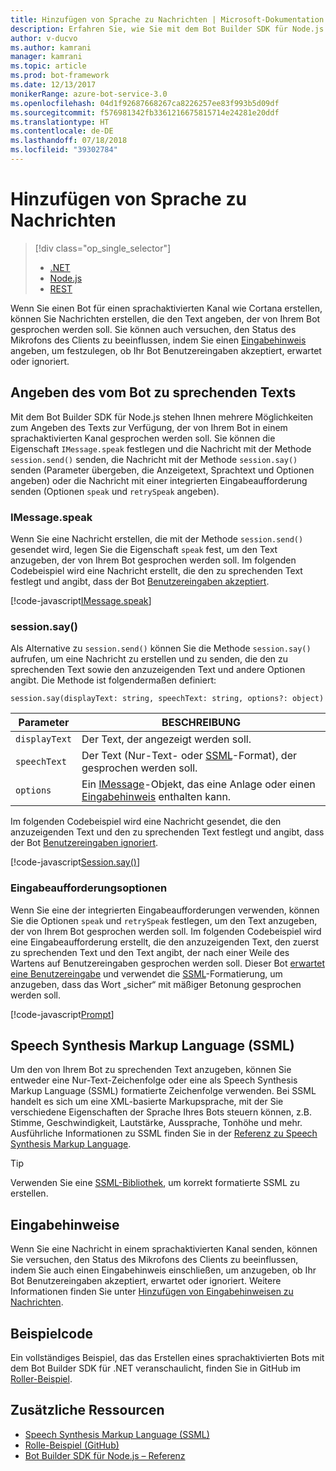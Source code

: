 ```yaml
---
title: Hinzufügen von Sprache zu Nachrichten | Microsoft-Dokumentation
description: Erfahren Sie, wie Sie mit dem Bot Builder SDK für Node.js Nachrichten Sprache hinzufügen.
author: v-ducvo
ms.author: kamrani
manager: kamrani
ms.topic: article
ms.prod: bot-framework
ms.date: 12/13/2017
monikerRange: azure-bot-service-3.0
ms.openlocfilehash: 04d1f92687668267ca8226257ee83f993b5d09df
ms.sourcegitcommit: f576981342fb3361216675815714e24281e20ddf
ms.translationtype: HT
ms.contentlocale: de-DE
ms.lasthandoff: 07/18/2018
ms.locfileid: "39302784"
---
```

# <a name="add-speech-to-messages"></a>Hinzufügen von Sprache zu Nachrichten
> [!div class="op_single_selector"]
> - [.NET](../dotnet/bot-builder-dotnet-text-to-speech.md)
> - [Node.js](../nodejs/bot-builder-nodejs-text-to-speech.md)
> - [REST](../rest-api/bot-framework-rest-connector-text-to-speech.md)

Wenn Sie einen Bot für einen sprachaktivierten Kanal wie Cortana erstellen, können Sie Nachrichten erstellen, die den Text angeben, der von Ihrem Bot gesprochen werden soll. Sie können auch versuchen, den Status des Mikrofons des Clients zu beeinflussen, indem Sie einen [Eingabehinweis](bot-builder-nodejs-send-input-hints.md) angeben, um festzulegen, ob Ihr Bot Benutzereingaben akzeptiert, erwartet oder ignoriert.

## <a name="specify-text-to-be-spoken-by-your-bot"></a>Angeben des vom Bot zu sprechenden Texts

Mit dem Bot Builder SDK für Node.js stehen Ihnen mehrere Möglichkeiten zum Angeben des Texts zur Verfügung, der von Ihrem Bot in einem sprachaktivierten Kanal gesprochen werden soll. Sie können die Eigenschaft `IMessage.speak` festlegen und die Nachricht mit der Methode `session.send()` senden, die Nachricht mit der Methode `session.say()` senden (Parameter übergeben, die Anzeigetext, Sprachtext und Optionen angeben) oder die Nachricht mit einer integrierten Eingabeaufforderung senden (Optionen `speak` und `retrySpeak` angeben).

### <a id="message-speak"></a> IMessage.speak 

Wenn Sie eine Nachricht erstellen, die mit der Methode `session.send()` gesendet wird, legen Sie die Eigenschaft `speak` fest, um den Text anzugeben, der von Ihrem Bot gesprochen werden soll. Im folgenden Codebeispiel wird eine Nachricht erstellt, die den zu sprechenden Text festlegt und angibt, dass der Bot [Benutzereingaben akzeptiert](bot-builder-nodejs-send-input-hints.md).

[!code-javascript[IMessage.speak](../includes/code/node-text-to-speech.js#IMessageSpeak)]

### <a id="session-say"></a> session.say()

Als Alternative zu `session.send()` können Sie die Methode `session.say()` aufrufen, um eine Nachricht zu erstellen und zu senden, die den zu sprechenden Text sowie den anzuzeigenden Text und andere Optionen angibt. Die Methode ist folgendermaßen definiert:

`session.say(displayText: string, speechText: string, options?: object)`

| Parameter | BESCHREIBUNG |
|----|----|
| `displayText` | Der Text, der angezeigt werden soll. |
| `speechText` | Der Text (Nur-Text- oder <a href="https://msdn.microsoft.com/en-us/library/hh378377(v=office.14).aspx" target="_blank">SSML</a>-Format), der gesprochen werden soll. |
| `options` | Ein [IMessage][IMessage]-Objekt, das eine Anlage oder einen [Eingabehinweis](bot-builder-nodejs-send-input-hints.md) enthalten kann. |

Im folgenden Codebeispiel wird eine Nachricht gesendet, die den anzuzeigenden Text und den zu sprechenden Text festlegt und angibt, dass der Bot [Benutzereingaben ignoriert](bot-builder-nodejs-send-input-hints.md).

[!code-javascript[Session.say()](../includes/code/node-text-to-speech.js#SessionSay)]

### <a id="prompt-options"></a> Eingabeaufforderungsoptionen

Wenn Sie eine der integrierten Eingabeaufforderungen verwenden, können Sie die Optionen `speak` und `retrySpeak` festlegen, um den Text anzugeben, der von Ihrem Bot gesprochen werden soll. Im folgenden Codebeispiel wird eine Eingabeaufforderung erstellt, die den anzuzeigenden Text, den zuerst zu sprechenden Text und den Text angibt, der nach einer Weile des Wartens auf Benutzereingaben gesprochen werden soll. Dieser Bot [erwartet eine Benutzereingabe](bot-builder-nodejs-send-input-hints.md) und verwendet die [SSML](#ssml)-Formatierung, um anzugeben, dass das Wort „sicher“ mit mäßiger Betonung gesprochen werden soll.

[!code-javascript[Prompt](../includes/code/node-text-to-speech.js#Prompt)]

## <a id="ssml"></a> Speech Synthesis Markup Language (SSML)

Um den von Ihrem Bot zu sprechenden Text anzugeben, können Sie entweder eine Nur-Text-Zeichenfolge oder eine als Speech Synthesis Markup Language (SSML) formatierte Zeichenfolge verwenden. Bei SSML handelt es sich um eine XML-basierte Markupsprache, mit der Sie verschiedene Eigenschaften der Sprache Ihres Bots steuern können, z.B. Stimme, Geschwindigkeit, Lautstärke, Aussprache, Tonhöhe und mehr. Ausführliche Informationen zu SSML finden Sie in der <a href="https://msdn.microsoft.com/en-us/library/hh378377(v=office.14).aspx" target="_blank">Referenz zu Speech Synthesis Markup Language</a>.

> [!TIP]
> Verwenden Sie eine <a href="https://www.npmjs.com/search?q=ssml" target="_blank">SSML-Bibliothek</a>, um korrekt formatierte SSML zu erstellen.

## <a name="input-hints"></a>Eingabehinweise

Wenn Sie eine Nachricht in einem sprachaktivierten Kanal senden, können Sie versuchen, den Status des Mikrofons des Clients zu beeinflussen, indem Sie auch einen Eingabehinweis einschließen, um anzugeben, ob Ihr Bot Benutzereingaben akzeptiert, erwartet oder ignoriert. Weitere Informationen finden Sie unter [Hinzufügen von Eingabehinweisen zu Nachrichten](bot-builder-nodejs-send-input-hints.md).

## <a name="sample-code"></a>Beispielcode 

Ein vollständiges Beispiel, das das Erstellen eines sprachaktivierten Bots mit dem Bot Builder SDK für .NET veranschaulicht, finden Sie in GitHub im <a href="https://github.com/Microsoft/BotBuilder-Samples/tree/master/Node/demo-RollerSkill" target="_blank">Roller-Beispiel</a>.

## <a name="additional-resources"></a>Zusätzliche Ressourcen

- <a href="https://msdn.microsoft.com/en-us/library/hh378377(v=office.14).aspx" target="_blank">Speech Synthesis Markup Language (SSML)</a>
- <a href="https://github.com/Microsoft/BotBuilder-Samples/tree/master/Node/demo-RollerSkill" target="_blank">Rolle-Beispiel (GitHub)</a>
- [Bot Builder SDK für Node.js – Referenz][SDKReference]

[SDKReference]: https://docs.botframework.com/en-us/node/builder/chat-reference/modules/_botbuilder_d_.html

[Message]: https://docs.botframework.com/en-us/node/builder/chat-reference/classes/_botbuilder_d_.message

[IMessage]: http://docs.botframework.com/en-us/node/builder/chat-reference/interfaces/_botbuilder_d_.imessage
